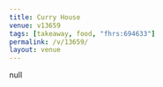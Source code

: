 ```yaml
---
title: Curry House
venue: v13659
tags: [takeaway, food, "fhrs:694633"]
permalink: /v/13659/
layout: venue
---
```

null